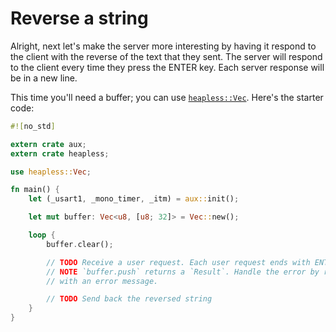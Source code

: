 # Reverse a string

Alright, next let's make the server more interesting by having it respond to the client with the
reverse of the text that they sent. The server will respond to the client every time they press the
ENTER key. Each server response will be in a new line.

This time you'll need a buffer; you can use [`heapless::Vec`]. Here's the starter code:

[`heapless::Vec`]: https://docs.rs/heapless/0.2.1/heapless/struct.Vec.html

``` rust
#![no_std]

extern crate aux;
extern crate heapless;

use heapless::Vec;

fn main() {
    let (_usart1, _mono_timer, _itm) = aux::init();

    let mut buffer: Vec<u8, [u8; 32]> = Vec::new();

    loop {
        buffer.clear();

        // TODO Receive a user request. Each user request ends with ENTER
        // NOTE `buffer.push` returns a `Result`. Handle the error by responding
        // with an error message.

        // TODO Send back the reversed string
    }
}
```
